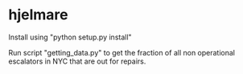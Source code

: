 hjelmare
========
Install using
"python setup.py install"

Run script
"getting_data.py"
to get the fraction of all non operational escalators in NYC that are out for repairs.
